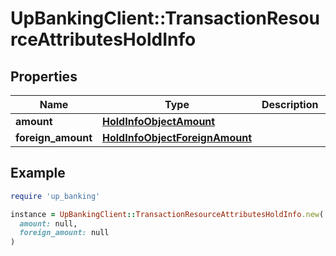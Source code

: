 # UpBankingClient::TransactionResourceAttributesHoldInfo

## Properties

| Name | Type | Description | Notes |
| ---- | ---- | ----------- | ----- |
| **amount** | [**HoldInfoObjectAmount**](HoldInfoObjectAmount.md) |  |  |
| **foreign_amount** | [**HoldInfoObjectForeignAmount**](HoldInfoObjectForeignAmount.md) |  |  |

## Example

```ruby
require 'up_banking'

instance = UpBankingClient::TransactionResourceAttributesHoldInfo.new(
  amount: null,
  foreign_amount: null
)
```

